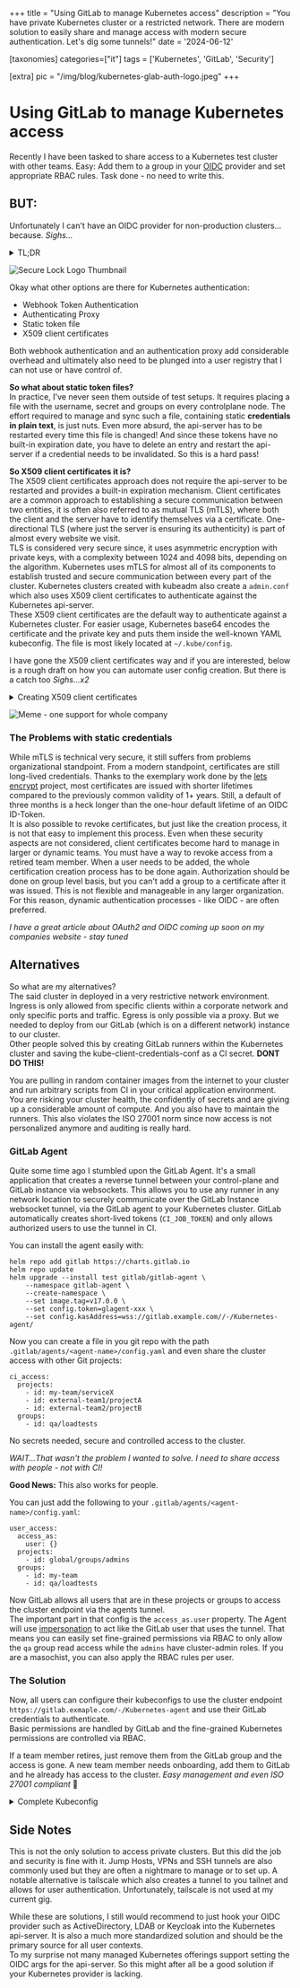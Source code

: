+++
title = "Using GitLab to manage Kubernetes access"
description = "You have private Kubernetes cluster or a restricted network. There are modern solution to easily share and manage access with modern secure authentication. Let's dig some tunnels!"
date = '2024-06-12'

[taxonomies]
categories=["it"]
tags = ['Kubernetes', 'GitLab', 'Security']

[extra]
pic = "/img/blog/kubernetes-glab-auth-logo.jpeg"
+++
# Using GitLab to manage Kubernetes access

Recently I have been tasked to share access to a Kubernetes test cluster with other teams. Easy: Add them to a group in your [OIDC](https://openid.net/specs/openid-connect-core-1_0.html) provider and set appropriate RBAC rules. Task done - no need to write this.
## BUT:
Unfortunately I can't have an OIDC provider for non-production clusters... because. *Sighs...*  

<details>
  <summary>TL;DR</summary>
Use Kubernetes built-in OIDC authentication; if this is not possible for whatever reason, the GitLab Kubernetes Agent might be worth a look.

</details>

![Secure Lock Logo Thumbnail](/img/blog/kubernetes-glab-auth-logo.jpeg)

Okay what other options are there for Kubernetes authentication:
 * Webhook Token Authentication
 * Authenticating Proxy
 * Static token file
 * X509 client certificates

Both webhook authentication and an authentication proxy add considerable overhead and ultimately also need to be plunged into a user registry that I can not use or have control of.

**So what about static token files?**  
In practice, I've never seen them outside of test setups. It requires placing a file with the username, secret and groups on every controlplane node. The effort required to manage and sync such a file, containing static **credentials in plain text**, is just nuts. Even more absurd, the api-server has to be restarted every time this file is changed! And since these tokens have no built-in expiration date, you have to delete an entry and restart the api-server if a credential needs to be invalidated. So this is a hard pass!

**So X509 client certificates it is?**  
The X509 client certificates approach does not require the api-server to be restarted and provides a built-in expiration mechanism. Client certificates are a common approach to establishing a secure communication between two entities, it is often also referred to as mutual TLS (mTLS), where both the client and the server have to identify themselves via a certificate. One-directional TLS (where just the server is ensuring its authenticity) is part of almost every website we visit.  
TLS is considered very secure since, it uses asymmetric encryption with private keys, with a complexity between 1024 and 4098 bits, depending on the algorithm. Kubernetes uses mTLS for almost all of its components to establish trusted and secure communication between every part of the cluster. Kubernetes clusters created with kubeadm also create a `admin.conf` which also uses X509 client certificates to authenticate against the Kubernetes api-server.  
These X509 client certificates are the default way to authenticate against a Kubernetes cluster. For easier usage, Kubernetes base64 encodes the certificate and the private key and puts them inside the well-known YAML kubeconfig. The file is most likely located at `~/.kube/config`.

I have gone the X509 client certificates way and if you are interested, below is a rough draft on how you can automate user config creation. But there is a catch too *Sighs...x2*  

<details>
<summary>Creating X509 client certificates</summary>

Every user should have their own personal kubeconfig to ensure proper access controls and auditing capabilities. Unfortunately there is no built-in support from Kubernetes for creating these kube-client-configs. Nevertheless the process can easily be automated.  

The user has to create a new key-pair with openssl which he will use for accessing the cluster later. This can be done with the following command:
```bash,linenos
# Bits for the key
KEY_SIZE=4096
# Username
USERNAME=MY_USER
# Groups
GROUP_1=TEAM_A
GROUP_2=TEAM_B

# Creating key and certificate signing request
openssl req -new -newkey rsa:$KEY_SIZE -nodes -keyout k8s-client-1.key -batch -out k8s-client-1.csr -subj "/CN=${USERNAME}/O=${GROUP_1}/O=${GROUP_1}/emailAddress=${USERNAME}@example.com"
```

The resulting certificate signing request (CSR) now has to be signed by the clusters Common Authority (CA).
The signing request can either be done wither the Kubernetes certificate api by creating a `CertificateSigningRequest` or manually by copying the clients CSR to the api-server and signing it with the clusters CA via openssl. The first option is clearly preferable as it does not require access to the node on which the api-server runs on and there is a traceable audit log.  
The resulting certificate and the key are then base64 encoded and inserted into the format of the kubeconfig. The resulting file will have this layout (without the certificate data redacted):
```yaml,linenos
apiVersion: v1
kind: Config
current-context: docker-desktop
clusters:
    - cluster:
          certificate-authority-data: LS0...S0K
          server: https://Kubernetes.docker.internal:6443
      name: docker-desktop
contexts:
    - context:
          cluster: docker-desktop
          user: docker-desktop
      name: docker-desktop
users:
    - name: docker-desktop
      user:
          client-certificate-data: LS0...g==
          client-key-data: LS0...o=
```

*NOTE:* If you want a fully automated process for this just send me a massage!
</details>

![Meme - one support for whole company](/img/blog/one-support-meme.png)

### The Problems with static credentials
While mTLS is technical very secure, it still suffers from problems organizational standpoint. From a modern standpoint, certificates are still long-lived credentials. Thanks to the exemplary work done by the [lets encrypt](https://letsencrypt.org/) project, most certificates are issued with shorter lifetimes compared to the previously common validity of 1+ years. Still, a default of three months is a heck longer than the one-hour default lifetime of an OIDC ID-Token.  
It is also possible to revoke certificates, but just like the creation process, it is not that easy to implement this process. Even when these security aspects are not considered, client certificates become hard to manage in larger or dynamic teams. You must have a way to revoke access from a retired team member. When a user needs to be added, the whole certification creation process has to be done again. Authorization should be done on group level basis, but you can't add a group to a certificate after it was issued. This is not flexible and manageable in any larger organization. For this reason, dynamic authentication processes - like OIDC - are often preferred.

*I have a great article about OAuth2 and OIDC coming up soon on my companies website - stay tuned*

## Alternatives
So what are my alternatives?  
The said cluster in deployed in a very restrictive network environment. Ingress is only allowed from specific clients within a corporate network and only specific ports and traffic. Egress is only possible via a proxy. But we needed to deploy from our GitLab (which is on a different network) instance to our cluster.  
Other people solved this by creating GitLab runners within the Kubernetes cluster and saving the kube-client-credentials-conf as a CI secret. **DONT DO THIS!**  

You are pulling in random container images from the internet to your cluster and run arbitrary scripts from CI in your critical application environment. You are risking your cluster health, the confidently of secrets and are giving up a considerable amount of compute. And you also have to maintain the runners. This also violates the ISO 27001 norm since now access is not personalized anymore and auditing is really hard.

### GitLab Agent
Quite some time ago I stumbled upon the GitLab Agent. It's a small application that creates a reverse tunnel between your control-plane and GitLab instance via websockets. This allows you to use any runner in any network location to securely communicate over the GitLab Instance websocket tunnel, via the GitLab agent to your Kubernetes cluster.
GitLab automatically creates short-lived tokens (`CI_JOB_TOKEN`) and only allows authorized users to use the tunnel in CI.

You can install the agent easily with:
```bash,linenos
helm repo add gitlab https://charts.gitlab.io
helm repo update
helm upgrade --install test gitlab/gitlab-agent \
    --namespace gitlab-agent \
    --create-namespace \
    --set image.tag=v17.0.0 \
    --set config.token=glagent-xxx \
    --set config.kasAddress=wss://gitlab.example.com//-/Kubernetes-agent/
```

Now you can create a file in you git repo with the path `.gitlab/agents/<agent-name>/config.yaml` and even share the cluster access with other Git projects:
```yaml,linenos
ci_access:
  projects:
    - id: my-team/serviceX
    - id: external-team1/projectA
    - id: external-team2/projectB
  groups:
    - id: qa/loadtests
```

No secrets needed, secure and controlled access to the cluster.

*WAIT...That wasn't the problem I wanted to solve. I need to share access with people - not with CI!*

**Good News:** This also works for people.

You can just add the following to your `.gitlab/agents/<agent-name>/config.yaml`:
```yaml,linenos
user_access:
  access_as:
    user: {}
  projects:
    - id: global/groups/admins
  groups:
    - id: my-team
    - id: qa/loadtests
```

Now GitLab allows all users that are in these projects or groups to access the cluster endpoint via the agents tunnel.  
The important part in that config is the `access_as.user` property. The Agent will use [impersonation](https://Kubernetes.io/docs/reference/access-authn-authz/authentication/#user-impersonation) to act like the GitLab user that uses the tunnel. That means you can easily set fine-grained permissions via RBAC to only allow the `qa` group read access while the `admins` have cluster-admin roles. If you are a masochist, you can also apply the RBAC rules per user.

### The Solution
Now, all users can configure their kubeconfigs to use the cluster endpoint `https://gitlab.exmaple.com/-/Kubernetes-agent` and use their GitLab credentials to authenticate.  
Basic permissions are handled by GitLab and the fine-grained Kubernetes permissions are controlled via RBAC.

If a team member retires, just remove them from the GitLab group and the access is gone. A new team member needs onboarding, add them to GitLab and he already has access to the cluster. *Easy management and even ISO 27001 compliant* 🙌

<details>
<summary>Complete Kubeconfig</summary>

```yaml,linenos
apiVersion: v1
kind: Config
current-context: gitlab-cluster-via-agent-42
clusters:
    - cluster:
        server: https://gitlab.exmaple.com/-/Kubernetes-agent
      name: gitlab
contexts:
    - context:
        cluster: gitlab
        user: gitlab-agent-42
      name: gitlab-cluster-via-agent-42
users:
    # Users can use a pat to access the cluster
    - name: gitlab-agent-42
      user:
        token: "pat:42:XXX"
    # Or use the glab cli for just in time credentials with a 24h expiry
    - name: gitlab-agent-42-glab
      user:
        exec:
            apiVersion: client.authentication.k8s.io/v1
            args:
                - cluster
                - agent
                - get-token
                - --agent
                - "42"
            command: glab
            env:
                - name: GITLAB_HOST
                  value: https://gitlab.example.com
                - name: GITLAB_CLIENT_ID
                  value: XXX
            installHint: "To access the cluster install glab. Instructions at https://gitlab.com/gitlab-org/cli#installation.\n"
            interactiveMode: Never
            provideClusterInfo: false

```
</details>


## Side Notes
This is not the only solution to access private clusters. But this did the job and security is fine with it. Jump Hosts, VPNs and SSH tunnels are also commonly used but they are often a nightmare to manage or to set up.
A notable alternative is tailscale which also creates a tunnel to you tailnet and allows for user authentication. Unfortunately, tailscale is not used at my current gig.

While these are solutions, I still would recommend to just hook your OIDC provider such as ActiveDirectory, LDAB or Keycloak into the Kubernetes api-server. It is also a much more standardized solution and should be the primary source for all user contexts.  
To my surprise not many managed Kubernetes offerings support setting the OIDC args for the api-server. So this might after all be a good solution if your Kubernetes provider is lacking.

<!---




---
Having access to a Kubernetes cluster gives developers a high degree of automonie. They can deploy, update and debug services in a production like enviorment. But it also. This freedom, however, comes with great responsibility. Developers now have not just one machine at their disposal, but a whole range of machines at once. It often also gives them access to certificate managment and often even DNS zones.  

In traditional IT, these were areas that were strictly separated between developers and operators. With the rise of the DevOps approach, these boundaries are becoming increasingly blurred. However, especially in large companies, it is still crutial to separate certain resources between teams according to their responsibilities.


## Types of authentication
When consulting the [Kubernetes doukentation](https://Kubernetes.io/docs/reference/access-authn-authz/authentication) regarding authentication is are a bunch of different strategies to authenticate. These can be catagrized into these types:
 
  * Static Authentication
	  * X509 client certificates
	  * Static token file
	  * Bootstrap tokens
	  * Service account tokens
  * Dynamic Authentfication
	  * OpenID Connect Tokens
	  * Webhook Token Authentication
	  * Authenticating Proxy

## Static Tokens
When looking at the static authentication methods, these can be further subdivided. Both Bootstrap tokens and Service account tokens are primarly used for in-cluster authentication. Bootstrap tokens are tokens that are justed jused to add a new node to a cluster. In general they have a short expiration time and a very limited scope of allowed actions. The kubelet uses these to request a client-configuration set which will be used for all further requests.  
The Service account tokens are compleatly managed by Kubernetes and are intendet to allow pods within the cluster to communicate with the api-server. When a new pod is created, Kubernetes mounts the Service account tokens as a file into the pods filesystem at a wellknown location if not configured otherwise. 


## Dynamic Authtification
The lack of easy creation and managment of these static authentication processes is the reson manny managed Kubernetes offerings recommend using dynamic approches that integrate within the existing organization.  
This can be done with Webhook Token Authentication or a Authenticating Proxy but as staited above these can be implemented in any imagable way and will not be further discussed here. Insted this article will focuse on OpenID Connect and will also give an alternative if OIDC is not an option. 

-->
